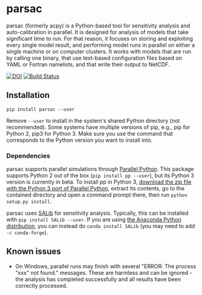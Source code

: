 # parsac

parsac (formerly acpy) is a Python-based tool for sensitivity analysis and auto-calibration in parallel.
It is designed for analysis of models that take significant time to run.
For that reason, it focuses on storing and exploiting every single model result,
and performing model runs in parallel on either a single machine or
on computer clusters. It works with models that are run by calling one binary,
that use text-based configuration files based on YAML or Fortran namelists,
and that write their output to NetCDF.

[![DOI](https://zenodo.org/badge/206791023.svg)](https://zenodo.org/badge/latestdoi/206791023) [![Build Status](https://travis-ci.com/BoldingBruggeman/parsac.svg?branch=master)](https://travis-ci.com/BoldingBruggeman/parsac)

## Installation

`pip install parsac --user`

Remove `--user` to install in the system's shared Python directory (not recommended).
Some systems have multiple versions of pip, e.g., pip for Python 2, pip3 for Python 3.
Make sure you use the command that corresponds to the Python version you want to install into.

### Dependencies

parsac supports parallel simulations through [Parallel Python](https://www.parallelpython.com).
This package supports Python 2 out of the box (`pip install pp --user`), but its Python 3 version
is currently in beta. To install pp in Python 3, [download the zip file with the Python 3 port of Parallel Python](https://www.parallelpython.com/content/view/18/32), extract its contents, go to the contained directory and open a command prompt there, then run `python setup.py install`.

parsac uses [SALib](https://github.com/SALib/SALib) for sensitivity analysis. Typically, this can be installed with `pip install SALib --user`. If you are using [the Anaconda Python distribution](https://www.anaconda.com), you can instead do `conda install SALib` (you may need to add `-c conda-forge`).

## Known issues

* On Windows, parallel runs may finish with several "ERROR: The process "xxx" not found." messages. These are harmless and can be ignored - the analysis has completed successfully and all results have been correctly processed.
